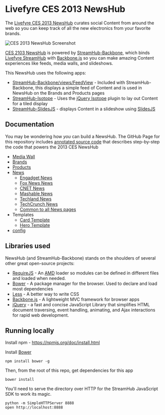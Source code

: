 # Livefyre CES 2013 NewsHub

The [Livefyre CES 2013 NewsHub](http://ces.livefyre.com/) curates social Content from around the web so you can keep track of all the new electronics from your favorite brands.

![CES 2013 NewsHub Screenshot](http://d.pr/i/71lK+)

[CES 2103 NewsHub](http://ces.livefyre.com/) is powered by [StreamHub-Backbone](http://gobengo.github.com/streamhub-backbone/), which binds [Livefyre StreamHub](http://www.livefyre.com/streamhub/) with [Backbone.js](http://backbonejs.org/) so you can make amazing Content experiences like feeds, media walls, and slideshows.

This NewsHub uses the following apps:

* [StreamHub-Backbone/views/FeedView](https://github.com/gobengo/streamhub-backbone/blob/master/views/FeedView.js) - Included with StreamHub-Backbone, this displays a simple feed of Content and is used in NewsHub on the Brands and Products pages
* [StreamHub-Isotope](https://github.com/gobengo/streamhub-isotope) - Uses the [jQuery Isotope](https://github.com/desandro/isotope) plugin to lay out Content for a tiled display
* [StreamHub-SlidesJS](https://github.com/gobengo/streamhub-slidesjs) - displays Content in a slideshow using [SlidesJS](http://slidesjs.com/)

## Documentation

You may be wondering how _you_ can build a NewsHub. The GitHub Page for this repository includes [annotated source code](http://livefyre.github.com/CES-2013-NewsHub/docs) that describes step-by-step the code that powers the 2013 CES NewsHub

* [Media Wall](http://livefyre.github.com/CES-2013-NewsHub/docs/News.html)
* [Brands](http://livefyre.github.com/CES-2013-NewsHub/docs/Brands.html)
* [Products](http://livefyre.github.com/CES-2013-NewsHub/docs/Products.html)
* [News](http://livefyre.github.com/CES-2013-NewsHub/docs/News.html)
	* [Engadget News](http://livefyre.github.com/CES-2013-NewsHub/docs/Media.html)
	* [Fox News News](http://livefyre.github.com/CES-2013-NewsHub/docs/Media.html)
	* [CNET News](http://livefyre.github.com/CES-2013-NewsHub/docs/Media.html)
	* [Mashable News](http://livefyre.github.com/CES-2013-NewsHub/docs/Media.html)
	* [Techland News](http://livefyre.github.com/CES-2013-NewsHub/docs/Techland.html)
	* [TechCrunch News](http://livefyre.github.com/CES-2013-NewsHub/docs/TechCrunch.html)
	* [Common to all News pages](http://livefyre.github.com/CES-2013-NewsHub/docs/newsCommon.html)
* Templates
	* [Card Template](http://livefyre.github.com/CES-2013-NewsHub/docs/Card.html)
	* [Hero Template](http://livefyre.github.com/CES-2013-NewsHub/docs/Hero.html)
* [config](http://livefyre.github.com/CES-2013-NewsHub/docs/config.html)

## Libraries used

NewsHub (and StreamHub-Backbone) stands on the shoulders of several other great open-source projects:

* [RequireJS](http://requirejs.org/) - An [AMD](http://requirejs.org/docs/whyamd.html) loader so modules can be defined in different files and loaded when needed.
* [Bower](http://twitter.github.com/bower/) - A package manager for the browser. Used to declare and load most dependencies
* [Less](http://lesscss.org/) - A better way to write CSS
* [Backbone.js](http://backbonejs.org/) - A lightweight MVC framework for browser apps
* [jQuery](http://jquery.com/) - a fast and concise JavaScript Library that simplifies HTML document traversing, event handling, animating, and Ajax interactions for rapid web development.

## Running locally

Install npm - https://npmjs.org/doc/install.html

Install [Bower](http://twitter.github.com/bower/)

    npm install bower -g

Then, from the root of this repo, get dependencies for this app

    bower install

You'll need to serve the directory over HTTP for the StreamHub JavaScript SDK to work its magic.

    python -m SimpleHTTPServer 8888
    open http://localhost:8888
